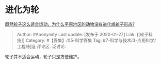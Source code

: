 # 进化为轮
[既然轮子这么适合运动，为什么平原地区的动物没有进化成轮子形态?](https://www.zhihu.com/question/349778101/answer/986352272)

> Author: #Anonymity
> Last update: [发布于 2020-01-27]
> Link: [[轮子科技]]
> Category: #【答集】/05-科学答集
> Tag: #7-科学与技术/3-应用科学/工程/制造
> 评论区:
> 泛讨论:

轮子并不适合运动，轮子只是方便维护。
